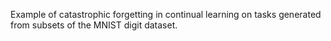 Example of catastrophic forgetting in continual learning on tasks generated from subsets of the MNIST digit dataset.
